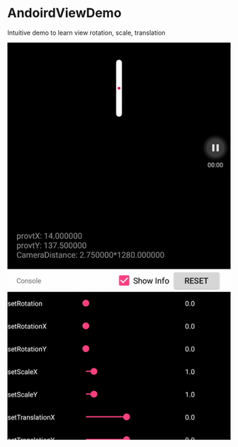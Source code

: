 # AndoirdViewDemo
Intuitive demo to learn view rotation, scale, translation

![](/img/AndroidViewDemo.gif)
